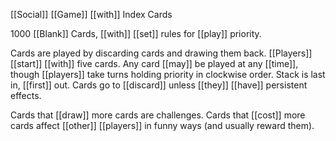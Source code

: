 [[Social]] [[Game]] [[with]] Index Cards  
  
1000 [[Blank]] Cards, [[with]] [[set]] rules for [[play]] priority.  
  
Cards are played by discarding cards and drawing them back. [[Players]] [[start]] [[with]] five cards. Any card [[may]] be played at any [[time]], though [[players]] take turns holding priority in clockwise order. Stack is last in, [[first]] out. Cards go to [[discard]] unless [[they]] [[have]] persistent effects.  
  
Cards that [[draw]] more cards are challenges. Cards that [[cost]] more cards affect [[other]] [[players]] in funny ways (and usually reward them).